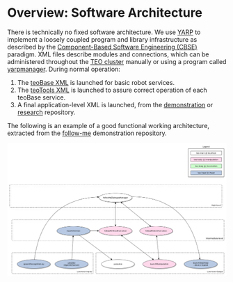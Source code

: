 # Overview: Software Architecture

There is technically no fixed software architecture. We use [YARP](http://www.yarp.it/) to implement a loosely coupled program and library infrastructure as described by the [Component-Based Software Engineering (CBSE)](https://en.wikipedia.org/wiki/Component-based_software_engineering) paradigm. XML files describe modules and connections, which can be administered throughout the [TEO cluster](http://robots.uc3m.es/index.php/TEO_Network_information) manually or using a program called [yarpmanager](http://www.yarp.it/yarpmanager.html). During normal operation:
1. The [teoBase XML](https://github.com/roboticslab-uc3m/teo-main/blob/develop/share/teoBase/scripts/teoBase.xml) is launched for basic robot services.
2. The [teoTools XML](https://github.com/roboticslab-uc3m/teo-main/blob/develop/share/teoTools/scripts/teoTools.xml) is launched to assure correct operation of each teoBase service.
3. A final application-level XML is launched, from the [demonstration](overview-demonstration.md) or [research](overview-research.md) repository. 

The following is an example of a good functional working architecture, extracted from the [follow-me](https://github.com/roboticslab-uc3m/follow-me) demonstration repository.

![follow-me app](assets/follow-me-app.png)


